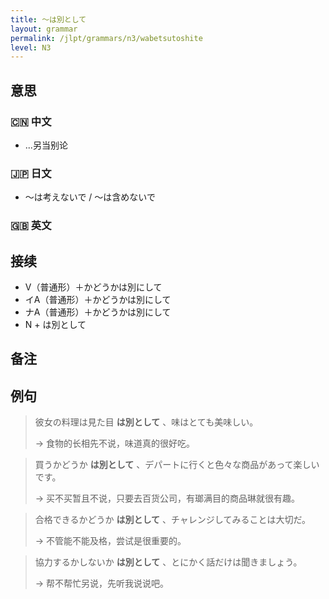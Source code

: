 ```yaml
---
title: 〜は別として
layout: grammar
permalink: /jlpt/grammars/n3/wabetsutoshite
level: N3
---
```


## 意思

### 🇨🇳 中文

- ...另当别论

### 🇯🇵 日文

- 〜は考えないで / 〜は含めないで

### 🇬🇧 英文


## 接续

- V（普通形）＋かどうかは別にして
- イA（普通形）＋かどうかは別にして
- ナA（普通形）＋かどうかは別にして
- N + は別として

## 备注


## 例句

> 彼女の料理は見た目 **は別として** 、味はとても美味しい。
>
> → 食物的长相先不说，味道真的很好吃。

> 買うかどうか **は別として** 、デパートに行くと色々な商品があって楽しいです。
>
> → 买不买暂且不说，只要去百货公司，有瑯满目的商品琳就很有趣。

> 合格できるかどうか **は別として** 、チャレンジしてみることは大切だ。
>
> → 不管能不能及格，尝试是很重要的。

> 協力するかしないか **は別として** 、とにかく話だけは聞きましょう。
>
> → 帮不帮忙另说，先听我说说吧。

